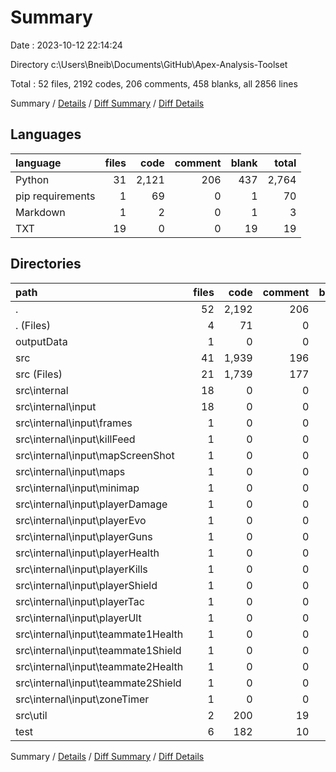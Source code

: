 # Summary

Date : 2023-10-12 22:14:24

Directory c:\\Users\\Bneib\\Documents\\GitHub\\Apex-Analysis-Toolset

Total : 52 files,  2192 codes, 206 comments, 458 blanks, all 2856 lines

Summary / [Details](details.md) / [Diff Summary](diff.md) / [Diff Details](diff-details.md)

## Languages
| language | files | code | comment | blank | total |
| :--- | ---: | ---: | ---: | ---: | ---: |
| Python | 31 | 2,121 | 206 | 437 | 2,764 |
| pip requirements | 1 | 69 | 0 | 1 | 70 |
| Markdown | 1 | 2 | 0 | 1 | 3 |
| TXT | 19 | 0 | 0 | 19 | 19 |

## Directories
| path | files | code | comment | blank | total |
| :--- | ---: | ---: | ---: | ---: | ---: |
| . | 52 | 2,192 | 206 | 458 | 2,856 |
| . (Files) | 4 | 71 | 0 | 4 | 75 |
| outputData | 1 | 0 | 0 | 1 | 1 |
| src | 41 | 1,939 | 196 | 384 | 2,519 |
| src (Files) | 21 | 1,739 | 177 | 337 | 2,253 |
| src\\internal | 18 | 0 | 0 | 18 | 18 |
| src\\internal\\input | 18 | 0 | 0 | 18 | 18 |
| src\\internal\\input\\frames | 1 | 0 | 0 | 1 | 1 |
| src\\internal\\input\\killFeed | 1 | 0 | 0 | 1 | 1 |
| src\\internal\\input\\mapScreenShot | 1 | 0 | 0 | 1 | 1 |
| src\\internal\\input\\maps | 1 | 0 | 0 | 1 | 1 |
| src\\internal\\input\\minimap | 1 | 0 | 0 | 1 | 1 |
| src\\internal\\input\\playerDamage | 1 | 0 | 0 | 1 | 1 |
| src\\internal\\input\\playerEvo | 1 | 0 | 0 | 1 | 1 |
| src\\internal\\input\\playerGuns | 1 | 0 | 0 | 1 | 1 |
| src\\internal\\input\\playerHealth | 1 | 0 | 0 | 1 | 1 |
| src\\internal\\input\\playerKills | 1 | 0 | 0 | 1 | 1 |
| src\\internal\\input\\playerShield | 1 | 0 | 0 | 1 | 1 |
| src\\internal\\input\\playerTac | 1 | 0 | 0 | 1 | 1 |
| src\\internal\\input\\playerUlt | 1 | 0 | 0 | 1 | 1 |
| src\\internal\\input\\teammate1Health | 1 | 0 | 0 | 1 | 1 |
| src\\internal\\input\\teammate1Shield | 1 | 0 | 0 | 1 | 1 |
| src\\internal\\input\\teammate2Health | 1 | 0 | 0 | 1 | 1 |
| src\\internal\\input\\teammate2Shield | 1 | 0 | 0 | 1 | 1 |
| src\\internal\\input\\zoneTimer | 1 | 0 | 0 | 1 | 1 |
| src\\util | 2 | 200 | 19 | 29 | 248 |
| test | 6 | 182 | 10 | 69 | 261 |

Summary / [Details](details.md) / [Diff Summary](diff.md) / [Diff Details](diff-details.md)